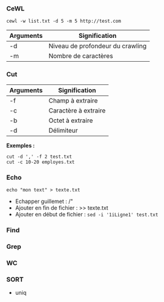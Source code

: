
### CeWL

```
cewl -w list.txt -d 5 -m 5 http://test.com
```

| Arguments | Signification |
| ---- | ---- |
| -d | Niveau de profondeur du crawling |
| -m | Nombre de caractères |
### Cut
| Arguments | Signification |
| ---- | ---- |
| -f | Champ à extraire |
| -c | Caractère à extraire |
| -b | Octet à extraire |
| -d  | Délimiteur |
**Exemples :**
```
cut -d ',' -f 2 test.txt
cut -c 10-20 employes.txt
```

### Echo

```
echo "mon text" > texte.txt
```

- Echapper guillemet : /"
- Ajouter en fin de fichier : >> texte.txt
- Ajouter en début de fichier : ``sed -i '1iLigne1' test.txt``
### Find

### Grep

### WC

### SORT

+ uniq